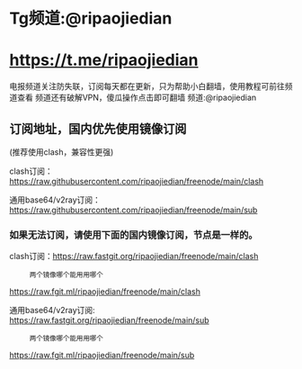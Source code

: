 # Tg频道:@ripaojiedian
# https://t.me/ripaojiedian
电报频道关注防失联，订阅每天都在更新，只为帮助小白翻墙，使用教程可前往频道查看
频道还有破解VPN，傻瓜操作点击即可翻墙
频道:@ripaojiedian

## 订阅地址，国内优先使用镜像订阅
(推荐使用clash，兼容性更强)

clash订阅：https://raw.githubusercontent.com/ripaojiedian/freenode/main/clash

通用base64/v2ray订阅：https://raw.githubusercontent.com/ripaojiedian/freenode/main/sub


### 如果无法订阅，请使用下面的国内镜像订阅，节点是一样的。

clash订阅：https://raw.fastgit.org/ripaojiedian/freenode/main/clash
         
         两个镜像哪个能用用哪个
https://raw.fgit.ml/ripaojiedian/freenode/main/clash

通用base64/v2ray订阅: https://raw.fastgit.org/ripaojiedian/freenode/main/sub
       
         两个镜像哪个能用用哪个
https://raw.fgit.ml/ripaojiedian/freenode/main/sub
